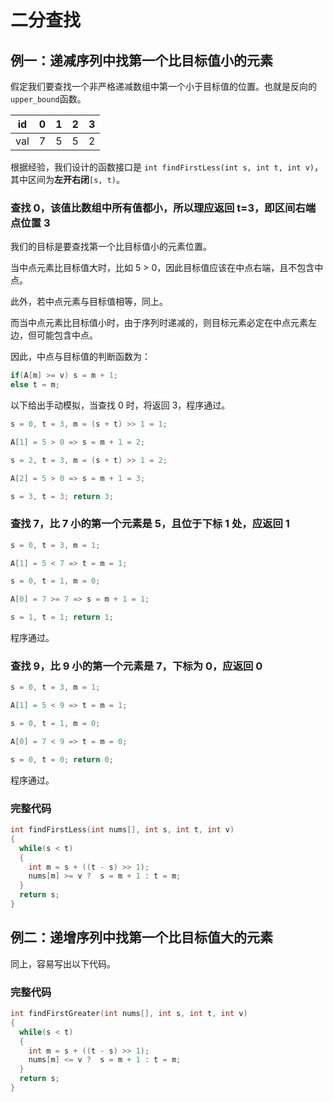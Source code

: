 # 二分查找

## 例一：递减序列中找第一个比目标值小的元素

假定我们要查找一个非严格递减数组中第一个小于目标值的位置。也就是反向的`upper_bound`函数。

| id  | 0   | 1   | 2   | 3   |
| --- | --- | --- | --- | --- |
| val | 7   | 5   | 5   | 2   |

根据经验，我们设计的函数接口是 `int findFirstLess(int s, int t, int v)`，其中区间为**左开右闭**`[s, t)`。

### 查找 0，该值比数组中所有值都小，所以理应返回 t=3，即区间右端点位置 3

我们的目标是要查找第一个比目标值小的元素位置。

当中点元素比目标值大时，比如 5 > 0，因此目标值应该在中点右端，且不包含中点。

此外，若中点元素与目标值相等，同上。

而当中点元素比目标值小时，由于序列时递减的，则目标元素必定在中点元素左边，但可能包含中点。

因此，中点与目标值的判断函数为：

```c++
if(A[m] >= v) s = m + 1;
else t = m;
```

以下给出手动模拟，当查找 0 时，将返回 3，程序通过。

```c++
s = 0, t = 3, m = (s + t) >> 1 = 1;

A[1] = 5 > 0 => s = m + 1 = 2;

s = 2, t = 3, m = (s + t) >> 1 = 2;

A[2] = 5 > 0 => s = m + 1 = 3;

s = 3, t = 3; return 3;
```

### 查找 7，比 7 小的第一个元素是 5，且位于下标 1 处，应返回 1

```c++
s = 0, t = 3, m = 1;

A[1] = 5 < 7 => t = m = 1;

s = 0, t = 1, m = 0;

A[0] = 7 >= 7 => s = m + 1 = 1;

s = 1, t = 1; return 1;
```

程序通过。

### 查找 9，比 9 小的第一个元素是 7，下标为 0，应返回 0

```c++
s = 0, t = 3, m = 1;

A[1] = 5 < 9 => t = m = 1;

s = 0, t = 1, m = 0;

A[0] = 7 < 9 => t = m = 0;

s = 0, t = 0; return 0;
```

程序通过。

### 完整代码

```c++
int findFirstLess(int nums[], int s, int t, int v)
{
  while(s < t)
  {
    int m = s + ((t - s) >> 1);
    nums[m] >= v ?  s = m + 1 : t = m;
  }
  return s;
}
```

## 例二：递增序列中找第一个比目标值大的元素

同上，容易写出以下代码。

### 完整代码

```c++
int findFirstGreater(int nums[], int s, int t, int v)
{
  while(s < t)
  {
    int m = s + ((t - s) >> 1);
    nums[m] <= v ?  s = m + 1 : t = m;
  }
  return s;
}
```
